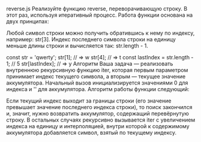 reverse.js
Реализуйте функцию reverse, переворачивающую строку. В этот раз, используя итеративный процесс. Работа функции основана на двух принципах:

Любой символ строки можно получить обратившись к нему по индексу, например: str[3].
Индекс последнего символа строки на единицу меньше длины строки и вычисляется так: str.length - 1.

const str = 'qwerty';
str[1]; // => w
str[4]; // => t
const lastIndex = str.length - 1; // 5
str[lastIndex]; // => y
Алгоритм
Ваша задача — реализовать внутреннюю рекурсивную функцию iter, которая первым параметром принимает индекс текущего символа, а вторым — текущее значение аккумулятора. Начальный вызов инициализируется значениями 0 для индекса и '' для аккумулятора. Алгоритм работы функции следующий:

Если текущий индекс выходит за границы строки (его значение превышает значение последнего индекса строки), то поиск закончился и, значит, нужно возвратить аккумулятор, содержащий перевёрнутую строку.
В остальных случаях рекурсивно вызывается iter с увеличением индекса на единицу и интерполяцией, внутри которой к содержимому аккумулятора добавляется символ, взятый по текущему индексу.